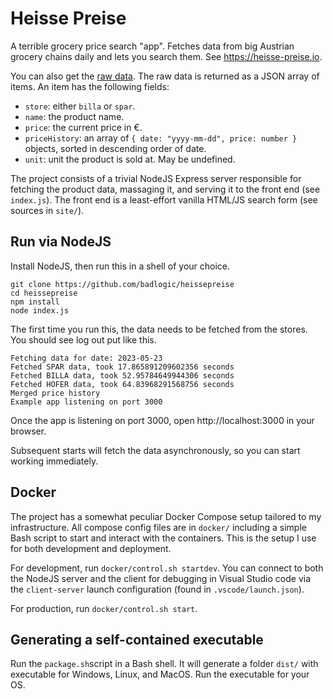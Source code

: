 # Heisse Preise
A terrible grocery price search "app". Fetches data from big Austrian grocery chains daily and lets you search them. See https://heisse-preise.io.

You can also get the [raw data](https://heisse-preise.io/api/index). The raw data is returned as a JSON array of items. An item has the following fields:

* `store`: either `billa` or `spar`.
* `name`: the product name.
* `price`: the current price in €.
* `priceHistory`: an array of `{ date: "yyyy-mm-dd", price: number }` objects, sorted in descending order of date.
* `unit`: unit the product is sold at. May be undefined.

The project consists of a trivial NodeJS Express server responsible for fetching the product data, massaging it, and serving it to the front end (see `index.js`). The front end is a least-effort vanilla HTML/JS search form (see sources in `site/`).

## Run via NodeJS
Install NodeJS, then run this in a shell of your choice.

```
git clone https://github.com/badlogic/heissepreise
cd heissepreise
npm install
node index.js
```

The first time you run this, the data needs to be fetched from the stores. You should see log out put like this.

```
Fetching data for date: 2023-05-23
Fetched SPAR data, took 17.865891209602356 seconds
Fetched BILLA data, took 52.95784649944306 seconds
Fetched HOFER data, took 64.83968291568756 seconds
Merged price history
Example app listening on port 3000
```

Once the app is listening on port 3000, open http://localhost:3000 in your browser.

Subsequent starts will fetch the data asynchronously, so you can start working immediately.

## Docker
The project has a somewhat peculiar Docker Compose setup tailored to my infrastructure. All compose config files are in `docker/` including a simple Bash script to start and interact with the containers. This is the setup I use for both development and deployment.

For development, run `docker/control.sh startdev`. You can connect to both the NodeJS server and the client for debugging in Visual Studio code via the `client-server` launch configuration (found in `.vscode/launch.json`).

For production, run `docker/control.sh start`.

## Generating a self-contained executable
 Run the `package.sh`script in a Bash shell. It will generate a folder `dist/` with executable for Windows, Linux, and MacOS. Run the executable for your OS.